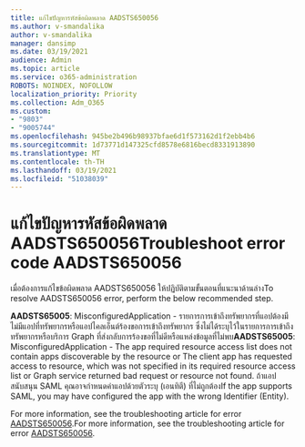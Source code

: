 ```yaml
---
title: แก้ไขปัญหารหัสข้อผิดพลาด AADSTS650056
ms.author: v-smandalika
author: v-smandalika
manager: dansimp
ms.date: 03/19/2021
audience: Admin
ms.topic: article
ms.service: o365-administration
ROBOTS: NOINDEX, NOFOLLOW
localization_priority: Priority
ms.collection: Adm_O365
ms.custom:
- "9803"
- "9005744"
ms.openlocfilehash: 945be2b496b98937bfae6d1f573162d1f2ebb4b6
ms.sourcegitcommit: 1d73771d147325cfd8578e6816becd8331913890
ms.translationtype: MT
ms.contentlocale: th-TH
ms.lasthandoff: 03/19/2021
ms.locfileid: "51038039"
---
```

# <a name="troubleshoot-error-code-aadsts650056"></a><span data-ttu-id="f52e6-102">แก้ไขปัญหารหัสข้อผิดพลาด AADSTS650056</span><span class="sxs-lookup"><span data-stu-id="f52e6-102">Troubleshoot error code AADSTS650056</span></span>

<span data-ttu-id="f52e6-103">เมื่อต้องการแก้ไขข้อผิดพลาด AADSTS650056 ให้ปฏิบัติตามขั้นตอนที่แนะนาด้านล่าง</span><span class="sxs-lookup"><span data-stu-id="f52e6-103">To resolve AADSTS650056 error, perform the below recommended step.</span></span>

<span data-ttu-id="f52e6-104">**AADSTS65005**: MisconfiguredApplication - รายการการเข้าถึงทรัพยากรที่แอปต้องมีไม่มีแอปที่ทรัพยากรหรือแอปไคลเอ็นต์ร้องขอการเข้าถึงทรัพยากร ซึ่งไม่ได้ระบุไว้ในรายการการเข้าถึงทรัพยากรหรือบริการ Graph ที่ส่งกลับการร้องขอที่ไม่ดีหรือแหล่งข้อมูลที่ไม่พบ</span><span class="sxs-lookup"><span data-stu-id="f52e6-104">**AADSTS65005**: MisconfiguredApplication - The app required resource access list does not contain apps discoverable by the resource or The client app has requested access to resource, which was not specified in its required resource access list or Graph service returned bad request or resource not found.</span></span> <span data-ttu-id="f52e6-105">ถ้าแอปสนับสนุน SAML คุณอาจกําหนดค่าแอปด้วยตัวระบุ (เอนทิตี) ที่ไม่ถูกต้อง</span><span class="sxs-lookup"><span data-stu-id="f52e6-105">If the app supports SAML, you may have configured the app with the wrong Identifier (Entity).</span></span>

<span data-ttu-id="f52e6-106">For more information, see the troubleshooting article for error [AADSTS650056](https://docs.microsoft.com/troubleshoot/azure/active-directory/error-code-aadsts650056-misconfigured-app).</span><span class="sxs-lookup"><span data-stu-id="f52e6-106">For more information, see the troubleshooting article for error [AADSTS650056](https://docs.microsoft.com/troubleshoot/azure/active-directory/error-code-aadsts650056-misconfigured-app).</span></span>
